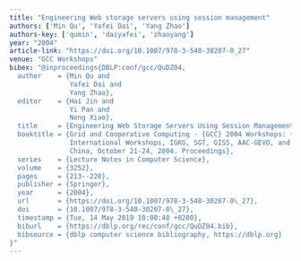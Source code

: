 ```yaml
---
title: "Engineering Web storage servers using session management"
authors: ['Min Qu', 'Yafei Dai', 'Yang Zhao']
authors-key: ['qumin', 'daiyafei', 'zhaoyang']
year: "2004"
article-link: "https://doi.org/10.1007/978-3-540-30207-0_27"
venue: "GCC Workshops"
bibex: "@inproceedings{DBLP:conf/gcc/QuDZ04,
  author    = {Min Qu and
               Yafei Dai and
               Yang Zhao},
  editor    = {Hai Jin and
               Yi Pan and
               Nong Xiao},
  title     = {Engineering Web Storage Servers Using Session Management},
  booktitle = {Grid and Cooperative Computing - {GCC} 2004 Workshops: {GCC} 2004
               International Workshops, IGKG, SGT, GISS, AAC-GEVO, and VVS, Wuhan,
               China, October 21-24, 2004. Proceedings},
  series    = {Lecture Notes in Computer Science},
  volume    = {3252},
  pages     = {213--220},
  publisher = {Springer},
  year      = {2004},
  url       = {https://doi.org/10.1007/978-3-540-30207-0\_27},
  doi       = {10.1007/978-3-540-30207-0\_27},
  timestamp = {Tue, 14 May 2019 10:00:48 +0200},
  biburl    = {https://dblp.org/rec/conf/gcc/QuDZ04.bib},
  bibsource = {dblp computer science bibliography, https://dblp.org}
}"
---
```

